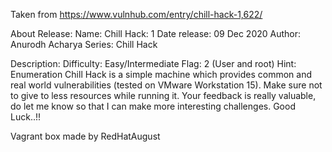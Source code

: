 Taken from https://www.vulnhub.com/entry/chill-hack-1,622/ 

About Release:
    Name: Chill Hack: 1
    Date release: 09 Dec 2020
    Author: Anurodh Acharya
    Series: Chill Hack

Description:
    Difficulty: Easy/Intermediate
    Flag: 2 (User and root)
    Hint: Enumeration
    Chill Hack is a simple machine which provides common and real world vulnerabilities (tested on VMware Workstation 15).
    Make sure not to give to less resources while running it.
    Your feedback is really valuable, do let me know so that I can make more interesting challenges.
    Good Luck..!!

Vagrant box made by RedHatAugust

